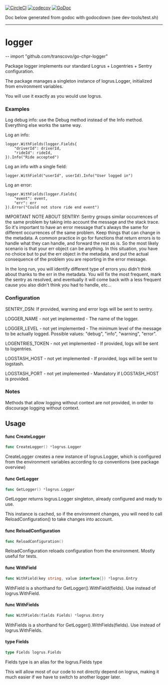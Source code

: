 [![CircleCI](https://circleci.com/gh/transcovo/go-chpr-logger.svg?style=shield)](https://circleci.com/gh/transcovo/go-chpr-logger)
[![codecov](https://codecov.io/gh/transcovo/go-chpr-logger/branch/master/graph/badge.svg)](https://codecov.io/gh/transcovo/go-chpr-logger)
[![GoDoc](https://godoc.org/github.com/transcovo/go-chpr-logger?status.svg)](https://godoc.org/github.com/transcovo/go-chpr-logger)

Doc below generated from godoc with godocdown (see dev-tools/test.sh)

--------------------
# logger
--
    import "github.com/transcovo/go-chpr-logger"

Package logger implements our standard Logrus + Logentries + Sentry
configuration.

The package manages a singleton instance of logrus.Logger, initialized from
environment variables.

You will use it exactly as you would use logrus.


### Examples

Log debug info: use the Debug method instead of the Info method. Everything else
works the same way.

Log an info:

    logger.WithFields(logger.Fields{
    	"driverId": driverId,
    	"rideId": rideId,
    }).Info("Ride accepted")

Log an info with a single field:

    logger.WithField("userId", userId).Info("User logged in")

Log an error:

    logger.WithFields(logger.Fields{
    	"event": event,
    	"err": err
    }).Error("Could not store ride end event")

IMPORTANT NOTE ABOUT SENTRY: Sentry groups similar occurrences of the same
problem by taking into account the message and the stack trace. So it's
important to have an error message that's always the same for different
occurrences of the same problem. Keep things that can change in the metadata. A
common practice in go for functions that return errors is to handle what they
can handle, and forward the rest as is. So the most likely scenario is that your
err object can be anything. In this situation, you have no choice but to put the
err object in the metadata, and put the actual consequence of the problem you
are reporting in the error message.

In the long run, you will identify different type of errors you didn't think
about thanks to the err in the metadata. You will fix the most frequent, mark
the sentry as resolved, and eventually it will come back with a less frequent
cause you also didn't think you had to handle, etc...


### Configuration

SENTRY_DSN: If provided, warning and error logs will be sent to sentry.

LOGGER_NAME - not yet implemented - The name of the logger.

LOGGER_LEVEL - not yet implemented - The minimum level of the message to be
actually logged. Possible values: "debug", "info", "warning", "error".

LOGENTRIES_TOKEN - not yet implemented - If provided, logs will be sent to
logentries.

LOGSTASH_HOST - not yet implemented - If provided, logs will be sent to
logstash.

LOGSTASH_PORT - not yet implemented - Mandatory if LOGSTASH_HOST is provided.


### Notes

Methods that allow logging without context are not provided, in order to
discourage logging without context.

## Usage

#### func  CreateLogger

```go
func CreateLogger() *logrus.Logger
```
CreateLogger creates a new instance of logrus.Logger, which is configured from
the environment variables according to cp conventions (see package overview)

#### func  GetLogger

```go
func GetLogger() *logrus.Logger
```
GetLogger returns logrus.Logger singleton, already configured and ready to use.

This instance is cached, so if the environment changes, you will need to call
ReloadConfiguration() to take changes into account.

#### func  ReloadConfiguration

```go
func ReloadConfiguration()
```
ReloadConfiguration reloads configuration from the environment. Mostly useful
for tests.

#### func  WithField

```go
func WithField(key string, value interface{}) *logrus.Entry
```
WithField is a shorthand for GetLogger().WithField(fields). Use instead of
logrus.WithField.

#### func  WithFields

```go
func WithFields(fields Fields) *logrus.Entry
```
WithFields is a shorthand for GetLogger().WithFields(fields). Use instead of
logrus.WithFields.

#### type Fields

```go
type Fields logrus.Fields
```

Fields type is an alias for the logrus.Fields type

This will allow most of our code to not directly depend on logrus, making it
much easier if we have to switch to another logger later.
